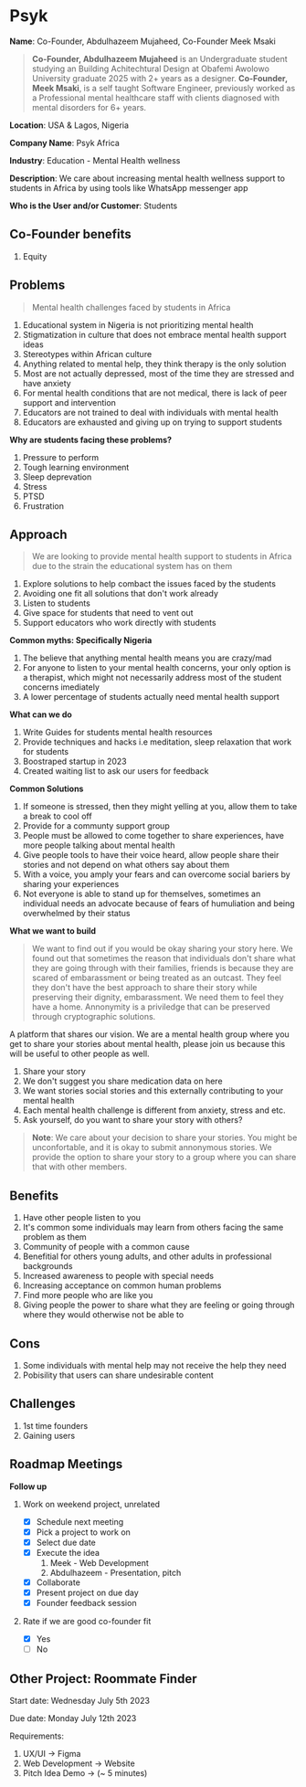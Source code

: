 # Psyk

**Name**: Co-Founder, Abdulhazeem Mujaheed, Co-Founder Meek Msaki

> **Co-Founder, Abdulhazeem Mujaheed** is an Undergraduate student studying an Building Achitechtural Design at Obafemi Awolowo University graduate 2025 with 2+ years as a designer. **Co-Founder, Meek Msaki**, is a self taught Software Engineer, previously worked as a Professional mental healthcare staff with clients diagnosed with mental disorders for 6+ years.

**Location**: USA & Lagos, Nigeria

**Company Name**: Psyk Africa

**Industry**: Education - Mental Health wellness

**Description**: We care about increasing mental health wellness support to students in Africa by using tools like WhatsApp messenger app

**Who is the User and/or Customer**: Students

## Co-Founder benefits

1. Equity

## Problems

> Mental health challenges faced by students in Africa

1. Educational system in Nigeria is not prioritizing mental health
1. Stigmatization in culture that does not embrace mental health support ideas
1. Stereotypes within African culture
1. Anything related to mental help, they think therapy is the only solution
1. Most are not actually depressed, most of the time they are stressed and have anxiety
1. For mental health conditions that are not medical, there is lack of peer support and intervention
1. Educators are not trained to deal with individuals with mental health
1. Educators are exhausted and giving up on trying to support students

**Why are students facing these problems?**

1. Pressure to perform
1. Tough learning environment
1. Sleep deprevation
1. Stress
1. PTSD
1. Frustration

## Approach

> We are looking to provide mental health support to students in Africa due to the strain the educational system has on them

1. Explore solutions to help combact the issues faced by the students
1. Avoiding one fit all solutions that don't work already
1. Listen to students
1. Give space for students that need to vent out
1. Support educators who work directly with students

**Common myths: Specifically Nigeria**

1. The believe that anything mental health means you are crazy/mad
1. For anyone to listen to your mental health concerns, your only option is a therapist, which might not necessarily address most of the student concerns imediately
1. A lower percentage of students actually need mental health support

**What can we do**

1. Write Guides for students mental health resources
1. Provide techniques and hacks i.e meditation, sleep relaxation that work for students
1. Boostraped startup in 2023
1. Created waiting list to ask our users for feedback

**Common Solutions**

1. If someone is stressed, then they might yelling at you, allow them to take a break to cool off
1. Provide for a communty support group
1. People must be allowed to come together to share experiences, have more people talking about mental health
1. Give people tools to have their voice heard, allow people share their stories and not depend on what others say about them
1. With a voice, you amply your fears and can overcome social bariers by sharing your experiences
1. Not everyone is able to stand up for themselves, sometimes an individual needs an advocate because of fears of humuliation and being overwhelmed by their status

**What we want to build**

> We want to find out if you would be okay sharing your story here. We found out that sometimes the reason that individuals don't share what they are going through with their families, friends is because they are scared of embarassment or being treated as an outcast. They feel they don't have the best approach to share their story while preserving their dignity, embarassment. We need them to feel they have a home. Annonymity is a priviledge that can be preserved through cryptographic solutions.

A platform that shares our vision. We are a mental health group where you get to share your stories about mental health, please join us because this will be useful to other people as well.

1. Share your story
1. We don't suggest you share medication data on here
1. We want stories social stories and this externally contributing to your mental health
1. Each mental health challenge is different from anxiety, stress and etc.
1. Ask yourself, do you want to share your story with others?

> **Note**: We care about your decision to share your stories. You might be unconfortable, and it is okay to submit annonymous stories. We provide the option to share your story to a group where you can share that with other members.

## Benefits

1. Have other people listen to you
1. It's common some individuals may learn from others facing the same problem as them
1. Community of people with a common cause
1. Benefitial for others young adults, and other adults in professional backgrounds
1. Increased awareness to people with special needs
1. Increasing acceptance on common human problems
1. Find more people who are like you
1. Giving people the power to share what they are feeling or going through where they would otherwise not be able to

## Cons

1. Some individuals with mental help may not receive the help they need
1. Pobisility that users can share undesirable content

## Challenges

1. 1st time founders
1. Gaining users

## Roadmap Meetings

**Follow up**

1. Work on weekend project, unrelated

   - [x] Schedule next meeting
   - [x] Pick a project to work on
   - [x] Select due date
   - [x] Execute the idea
     1. Meek - Web Development
     1. Abdulhazeem - Presentation, pitch
   - [x] Collaborate
   - [x] Present project on due day
   - [x] Founder feedback session

1. Rate if we are good co-founder fit
   - [x] Yes
   - [ ] No

## Other Project: Roommate Finder

Start date: Wednesday July 5th 2023

Due date: Monday July 12th 2023

Requirements:

1. UX/UI -> Figma
1. Web Development -> Website
1. Pitch Idea Demo -> (~ 5 minutes)
